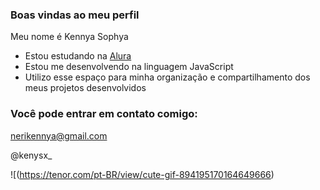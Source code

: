 ### Boas vindas ao meu perfil 

Meu nome é Kennya Sophya 

- Estou estudando na [Alura](https://www.alura.com.br)
- Estou me desenvolvendo na linguagem JavaScript
- Utilizo esse espaço para minha organização e compartilhamento dos meus projetos desenvolvidos

### Você pode entrar em contato comigo:

nerikennya@gmail.com

@kenysx_

![(https://tenor.com/pt-BR/view/cute-gif-894195170164649666)
